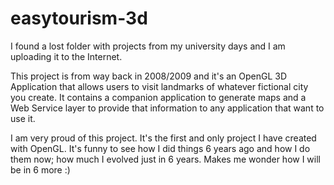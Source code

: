# easytourism-3d
I found a lost folder with projects from my university days and I am uploading it to the Internet.

This project is from way back in 2008/2009 and it's an OpenGL 3D Application that allows users to visit landmarks of whatever fictional city you create. It contains a companion application to generate maps and a Web Service layer to provide that information to any application that want to use it.

I am very proud of this project. It's the first and only project I have created with OpenGL. It's funny to see how I did things 6 years ago and how I do them now; how much I evolved just in 6 years. Makes me wonder how I will be in 6 more :)
